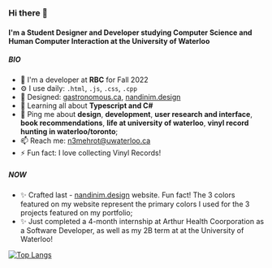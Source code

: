### Hi there 👋

#### I'm a Student Designer and Developer studying Computer Science and Human Computer Interaction at the University of Waterloo

##### BIO

- 🏢 I'm a developer at **RBC** for Fall 2022
- ⚙️ I use daily: `.html`, `.js`, `.css`, `.cpp`
- 💅 Designed: [gastronomous.ca](https://www.gastronomous.ca), [nandinim.design](https://nandinim.design)
- 🌱 Learning all about **Typescript and C#**
- 💬 Ping me about **design**, **development**, **user research and interface**, **book recommendations**, **life at university of waterloo**, **vinyl record hunting in waterloo/toronto**;
- 📫 Reach me: [n3mehrot@uwaterloo.ca](mailto:n3mehrot@uwaterloo.ca)
- ⚡️ Fun fact: I love collecting Vinyl Records!

##### NOW

- ✨ Crafted last - [nandinim.design](https://nandinim.design) website. Fun fact! The 3 colors featured on my website represent the primary colors I used                       for the 3 projects featured on my portfolio;
- ✨ Just completed a 4-month internship at Arthur Health Coorporation as a Software Developer, as well as my 2B term at at the University of Waterloo!


[![Top Langs](https://github-readme-stats.vercel.app/api/top-langs/?username=anuraghazra&layout=compact)](https://github.com/anuraghazra/github-readme-stats)
